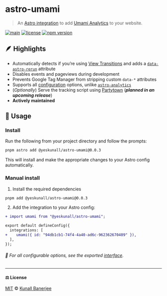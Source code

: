 # astro-umami

> An [Astro integration](https://docs.astro.build/en/guides/integrations-guide/) to add [Umami Analytics](https://umami.is/) to your website.

[![main](https://github.com/yeskunall/astro-umami/actions/workflows/ci.yml/badge.svg?branch=main)](https://github.com/yeskunall/astro-umami/actions/workflows/ci.yml)
[![license](https://img.shields.io/badge/license-MIT-blue.svg)](https://github.com/yeskunall/astro-umami/blob/main/license)
[![npm version](https://badge.fury.io/js/@yeskunall%2Fastro-umami.svg)](https://badge.fury.io/js/@yeskunall%2Fastro-umami)

## 🪶 Highlights

- Automatically detects if you’re using [View Transitions](https://docs.astro.build/en/guides/view-transitions/) and adds a [`data-astro-rerun`](https://docs.astro.build/en/guides/view-transitions/#data-astro-rerun) attribute
- Disables events and pageviews during development
- Prevents Google Tag Manager from stripping custom `data-*` attributes
- Supports all [configuration](https://umami.is/docs/tracker-configuration) options, unlike [`astro-analytics`](https://github.com/Destiner/astro-analytics)
- (_Optionally_) Serve the tracking script using [Partytown](https://partytown.builder.io/) (_**planned in an upcoming release**_)
- **Actively maintained**

## 🍛 Usage

### Install

Run the following from your project directory and follow the prompts:

```sh
pnpm astro add @yeskunall/astro-umami@0.0.3
```

This will install and make the appropriate changes to your Astro config automatically.

### Manual install

1. Install the required dependencies

```sh
pnpm add @yeskunall/astro-umami@0.0.3
```

2. Add the integration to your Astro config:

```diff
+ import umami from "@yeskunall/astro-umami";

export default defineConfig({
  integrations: [
+    umami({ id: "94db1cb1-74f4-4a40-ad6c-962362670409" }),
  ],
});
```

###### 📖 For all configurable options, see the exported [interface](https://github.com/yeskunall/astro-umami/blob/main/packages/astro-umami/src/lib/umami-analytics.ts#L5).

---

#### ⚖️ License

[MIT](https://github.com/yeskunall/astro-umami/blob/main/license) © [Kunall Banerjee](https://kunall.dev/)
